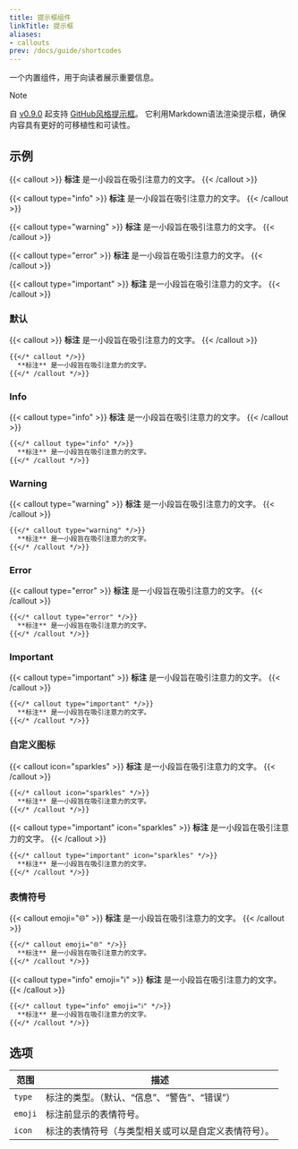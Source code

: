 ```yaml
---
title: 提示框组件
linkTitle: 提示框
aliases:
- callouts
prev: /docs/guide/shortcodes
---
```


一个内置组件，用于向读者展示重要信息。

<!--more-->

> [!NOTE]
> 自 [v0.9.0](https://github.com/imfing/hextra/releases/tag/v0.9.0) 起支持 [GitHub风格提示框](../../markdown#alerts)。
> 它利用Markdown语法渲染提示框，确保内容具有更好的可移植性和可读性。

## 示例

{{< callout >}}
**标注** 是一小段旨在吸引注意力的文字。
{{< /callout >}}

{{< callout type="info" >}}
**标注** 是一小段旨在吸引注意力的文字。
{{< /callout >}}

{{< callout type="warning" >}}
**标注** 是一小段旨在吸引注意力的文字。
{{< /callout >}}

{{< callout type="error" >}}
**标注** 是一小段旨在吸引注意力的文字。
{{< /callout >}}

{{< callout type="important" >}}
**标注** 是一小段旨在吸引注意力的文字。
{{< /callout >}}

### 默认

{{< callout >}}
**标注** 是一小段旨在吸引注意力的文字。
{{< /callout >}}

```markdown
{{</* callout */>}}
  **标注** 是一小段旨在吸引注意力的文字。
{{</* /callout */>}}
```

### Info

{{< callout type="info" >}}
**标注** 是一小段旨在吸引注意力的文字。
{{< /callout >}}

```markdown
{{</* callout type="info" */>}}
  **标注** 是一小段旨在吸引注意力的文字。
{{</* /callout */>}}
```

### Warning

{{< callout type="warning" >}}
**标注** 是一小段旨在吸引注意力的文字。
{{< /callout >}}

```markdown
{{</* callout type="warning" */>}}
  **标注** 是一小段旨在吸引注意力的文字。
{{</* /callout */>}}
```

### Error

{{< callout type="error" >}}
**标注** 是一小段旨在吸引注意力的文字。
{{< /callout >}}

```markdown
{{</* callout type="error" */>}}
  **标注** 是一小段旨在吸引注意力的文字。
{{</* /callout */>}}
```

### Important

{{< callout type="important" >}}
**标注** 是一小段旨在吸引注意力的文字。
{{< /callout >}}

```markdown
{{</* callout type="important" */>}} 
  **标注** 是一小段旨在吸引注意力的文字。
{{</* /callout */>}}
```

### 自定义图标

{{< callout icon="sparkles" >}}
**标注** 是一小段旨在吸引注意力的文字。
{{< /callout >}}

```markdown
{{</* callout icon="sparkles" */>}}
  **标注** 是一小段旨在吸引注意力的文字。
{{</* /callout */>}}
```

{{< callout type="important" icon="sparkles" >}}
**标注** 是一小段旨在吸引注意力的文字。
{{< /callout >}}

```markdown
{{</* callout type="important" icon="sparkles" */>}}
  **标注** 是一小段旨在吸引注意力的文字。
{{</* /callout */>}}
```

### 表情符号

{{< callout emoji="🌐" >}}
**标注** 是一小段旨在吸引注意力的文字。
{{< /callout >}}

```markdown
{{</* callout emoji="🌐" */>}}
  **标注** 是一小段旨在吸引注意力的文字。
{{</* /callout */>}}
```

{{< callout type="info" emoji="ℹ️" >}}
**标注** 是一小段旨在吸引注意力的文字。
{{< /callout >}}

```markdown
{{</* callout type="info" emoji="ℹ️" */>}}
  **标注** 是一小段旨在吸引注意力的文字。
{{</* /callout */>}}
```

## 选项

| 范围      | 描述                         |
|---------|----------------------------|
| `type`  | 标注的类型。（默认、“信息”、“警告”、“错误”）  |
| `emoji` | 标注前显示的表情符号。                |
| `icon`  | 标注的表情符号（与类型相关或可以是自定义表情符号）。 |
